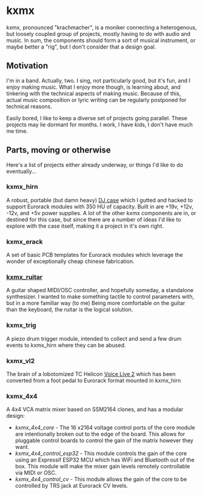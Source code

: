# kxmx

kxmx, pronounced "krachmacher", is a moniker connecting a heterogenous, but loosely coupled group of projects, mostly having to do with audio and music.  In sum, the components should form a sort of musical instrument, or maybe better a "rig", but I don't consider that a design goal.

## Motivation

I'm in a band.  Actually, two.  I sing, not particularly good, but it's fun, and I enjoy making music.  What I enjoy more though, is learning about, and tinkering with the technical aspects of making music. Because of this, actual music composition or lyric writing can be regularly postponed for technical reasons.

Easily bored, I like to keep a diverse set of projects going parallel.  These projects may lie dormant for months. I work, I have kids, I don't have much me time.

## Parts, moving or otherwise

Here's a list of projects either already underway, or things I'd like to do eventually...

### kxmx_hirn

A robust, portable (but damn heavy) [DJ case](https://www.magma-bags.de/multi-format-workstation-xl-plus.html) which I gutted and hacked to support Eurorack modules with 350 HU of capacity.  Built in are +19v, +12v, -12v, and +5v power supplies. A lot of the other kxmx components are in, or destined for this case, but since there are a number of ideas I'd like to explore with the case itself, making it a project in it's own right.

### kxmx_erack

A set of basic PCB templates for Eurorack modules which leverage the wonder of exceptionally cheap chinese fabrication.

### [kxmx_ruitar](https://github.com/recursinging/ruitar)

A guitar shaped MIDI/OSC controller, and hopefully someday, a standalone synthesizer.  I wanted to make something tactile to control parameters with, but in a more familiar way (to me) Being more comfortable on the guitar than the keyboard, the ruitar is the logical solution.

### kxmx_trig

A piezo drum trigger module, intended to collect and send a few drum events to kxmx_hirn where they can be abused.

### kxmx_vl2

The brain of a lobotomized TC Helicon [Voice Live 2](https://www.tc-helicon.com/Categories/Tchelicon/Vocal/Multi-Effects/VOICELIVE-2/p/P0CMC) which has been converted from a foot pedal to Eurorack format mounted in kxmx_hirn

### kxmx_4x4

A 4x4 VCA matrix mixer based on SSM2164 clones, and has a modular design:

* *kxmx_4x4_core* - The 16 x2164 voltage control ports of the core module are intentionally broken out to the edge of the board. This allows for pluggable control boards to control the gain of the matrix however they want.  
* *kxmx_4x4_control_esp32* - This module controls the gain of the core using an Expressif ESP32 MCU which has WiFi and Bluetooth out of the box.  This module will make the mixer gain levels remotely controllable via MIDI or OSC.
* *kxmx_4x4_control_cv* - This module allows the gain of the core to be controlled by TRS jack at Eurorack CV levels.

